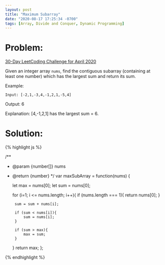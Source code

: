```yaml
---
layout: post
title: "Maximum Subarray"
date: "2020-08-17 17:25:34 -0700"
tags: [Array, Divide and Conquer, Dynamic Programming]
---
```


# Problem:

[30-Day LeetCoding Challenge for April 2020](https://leetcode.com/explore/challenge/card/30-day-leetcoding-challenge/)

Given an integer array `nums`, find the contiguous subarray (containing at least one number) which has the largest sum and return its sum.

Example:

`Input: [-2,1,-3,4,-1,2,1,-5,4]`

Output: 6

Explanation: [4,-1,2,1] has the largest sum = 6.

# Solution:

{% highlight js %}

/**
 * @param {number[]} nums
 * @return {number}
 */
var maxSubArray = function(nums) {

    let max = nums[0];
    let sum = nums[0];

    for (i=1; i <= nums.length; i++){
        if (nums.length === 1){
            return nums[0];
        }

        sum = sum + nums[i];

        if (sum < nums[i]){
            sum = nums[i];
        }

        if (sum > max){
            max = sum;
        }
    }
    return max;
};

{% endhighlight %}
